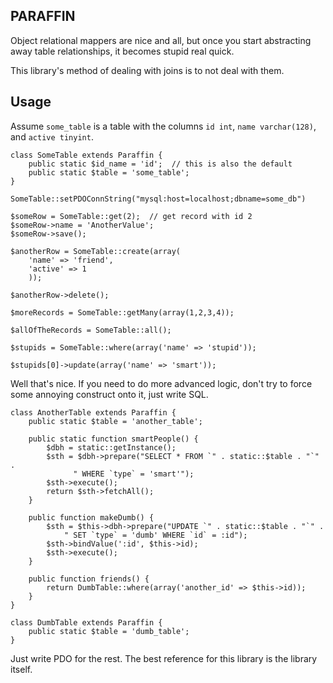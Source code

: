 PARAFFIN
--------

Object relational mappers are nice and all, but once you start abstracting away table relationships, it becomes stupid real quick.

This library's method of dealing with joins is to not deal with them.

Usage
-----

Assume `some_table` is a table with the columns `id int`, `name varchar(128)`, and `active tinyint`.

    class SomeTable extends Paraffin {
        public static $id_name = 'id';  // this is also the default
        public static $table = 'some_table';
    }
  
    SomeTable::setPDOConnString("mysql:host=localhost;dbname=some_db")
  
    $someRow = SomeTable::get(2);  // get record with id 2
    $someRow->name = 'AnotherValue';
    $someRow->save();
  
    $anotherRow = SomeTable::create(array(
        'name' => 'friend',
        'active' => 1
        ));
  
    $anotherRow->delete();
  
    $moreRecords = SomeTable::getMany(array(1,2,3,4));
  
    $allOfTheRecords = SomeTable::all();
  
    $stupids = SomeTable::where(array('name' => 'stupid'));
  
    $stupids[0]->update(array('name' => 'smart'));

Well that's nice. If you need to do more advanced logic, don't try to force some annoying construct onto it, just write SQL.

    class AnotherTable extends Paraffin {
        public static $table = 'another_table';
  
        public static function smartPeople() {
            $dbh = static::getInstance();
            $sth = $dbh->prepare("SELECT * FROM `" . static::$table . "`" .
                  " WHERE `type` = 'smart'");
            $sth->execute();
            return $sth->fetchAll();
        }
  
        public function makeDumb() {
			$sth = $this->dbh->prepare("UPDATE `" . static::$table . "`" .
  	  	  		" SET `type` = 'dumb' WHERE `id` = :id");
			$sth->bindValue(':id', $this->id);
			$sth->execute();
		}
  
		public function friends() {
  			return DumbTable::where(array('another_id' => $this->id));
		}  
    }
  
    class DumbTable extends Paraffin {
    	public static $table = 'dumb_table';
    }

Just write PDO for the rest. The best reference for this library is the library itself.